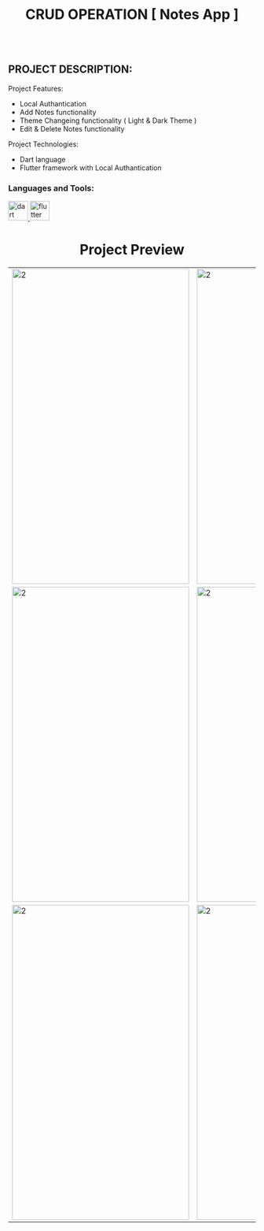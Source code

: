   <h1 align="center">CRUD OPERATION [ Notes App ]</h1>
<br></br>

## PROJECT DESCRIPTION:

Project Features:
- Local Authantication 
- Add Notes functionality
- Theme Changeing functionality ( Light & Dark Theme )
- Edit & Delete Notes functionality

Project Technologies:
- Dart language
- Flutter framework with Local Authantication

<h3 align="left">Languages and Tools:</h3>
<p align="left"> <a href="https://dart.dev" target="_blank" rel="noreferrer"> <img src="https://www.vectorlogo.zone/logos/dartlang/dartlang-icon.svg" alt="dart" width="40" height="40"/> </a> <a href="https://flutter.dev" target="_blank" rel="noreferrer"> <img src="https://www.vectorlogo.zone/logos/flutterio/flutterio-icon.svg" alt="flutter" width="40" height="40"/> </a> </p>

<h1 align="center">Project Preview</h1>

<table>
  <tr>
    <td> <img src="https://github.com/ankitkamani/crud_operation/assets/100353312/4c178084-1b33-4ee7-abbc-c3385670253b"  alt="2" width = 360px height = 640px ></td>
    <td><img src="https://github.com/ankitkamani/crud_operation/assets/100353312/ad050386-f0e8-44cd-818d-0ad83b2ef5a2" alt="2" width = 360px height = 640px></td>
    <td><img src="https://github.com/ankitkamani/crud_operation/assets/100353312/58054fc3-e11c-4bcc-bc09-80c0098b19fd" align="right" alt="2" width = 360px height = 640px>  </td>
  </tr> 
  <tr>
      <td><img src="https://github.com/ankitkamani/crud_operation/assets/100353312/b2859882-312c-4848-a2e4-3a2632161d34" alt="2" width = 360px height = 640px></td>
      <td><img src="https://github.com/ankitkamani/crud_operation/assets/100353312/c2c9c67a-f4eb-474c-8a30-c234c6d63f6b" alt="2" width = 360px height = 640px></td>
      <td><img src="https://github.com/ankitkamani/crud_operation/assets/100353312/3aef8180-a37e-4445-bda8-fd41b8a04bcd" alt="2" width = 360px height = 640px></td>
  </tr>
  <tr>
      <td><img src="https://github.com/ankitkamani/crud_operation/assets/100353312/96355b0d-5986-4272-a3c4-07d74e23e0b1" alt="2" width = 360px height = 640px></td>
      <td><img src="https://github.com/ankitkamani/crud_operation/assets/100353312/82a14943-5e16-46d8-a101-e755e256765e" alt="2" width = 360px height = 640px></td>
      <td><img src="https://github.com/ankitkamani/crud_operation/assets/100353312/d4d36ebe-bcf3-489c-9740-592f24fdb55b" alt="2" width = 360px height = 640px></td>
  </tr>
</table>
